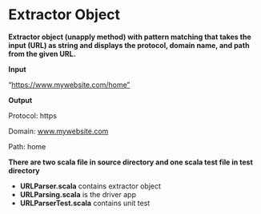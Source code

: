# Extractor Object

**Extractor object (unapply method) with pattern matching that takes the input (URL) as string and displays the protocol, 
domain name, and path from the given URL.**

**Input**

“https://www.mywebsite.com/home”

**Output**

Protocol: https

Domain: www.mywebsite.com

Path: home




**There are two scala file in source directory and one scala test file in test directory**

* **URLParser.scala** contains extractor object
* **URLParsing.scala** is the driver app
* **URLParserTest.scala** contains unit test
